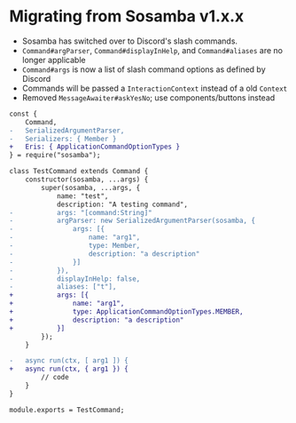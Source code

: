 # Migrating from Sosamba v1.x.x
- Sosamba has switched over to Discord's slash commands.
- `Command#argParser`, `Command#displayInHelp`, and `Command#aliases` are no longer applicable
- `Command#args` is now a list of slash command options as defined by Discord
- Commands will be passed a `InteractionContext` instead of a old `Context`
- Removed `MessageAwaiter#askYesNo`; use components/buttons instead


```diff
const {
    Command,
-   SerializedArgumentParser,
-   Serializers: { Member }
+   Eris: { ApplicationCommandOptionTypes }
} = require("sosamba");

class TestCommand extends Command {
    constructor(sosamba, ...args) {
        super(sosamba, ...args, {
            name: "test",
            description: "A testing command",
-           args: "[command:String]"
-           argParser: new SerializedArgumentParser(sosamba, {
-               args: [{
-                   name: "arg1",
-                   type: Member,
-                   description: "a description"
-               }]
-           }),
-           displayInHelp: false,
-           aliases: ["t"],
+           args: [{
+               name: "arg1",
+               type: ApplicationCommandOptionTypes.MEMBER,
+               description: "a description"
+           }]
        });
    }

-   async run(ctx, [ arg1 ]) {
+   async run(ctx, { arg1 }) {
        // code
    }
}

module.exports = TestCommand;
```
